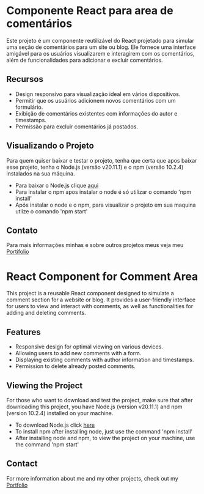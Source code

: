 # Componente React para area de comentários
Este projeto é um componente reutilizável do React projetado para simular uma seção de comentários para um site ou blog. Ele fornece uma interface amigável para os usuários visualizarem e interagirem com os comentários, além de funcionalidades para adicionar e excluir comentários.

## Recursos
- Design responsivo para visualização ideal em vários dispositivos.
- Permitir que os usuários adicionem novos comentários com um formulário.
- Exibição de comentários existentes com informações do autor e timestamps.
- Permissão para excluir comentários já postados.

## Visualizando o Projeto
Para quem quiser baixar e testar o projeto, tenha que certa que apos baixar esse projeto, tenha o Node.js (versão v20.11.1) e o npm (versão 10.2.4) instalados na sua máquina.
- Para baixar o Node.js clique [aqui](https://nodejs.org/en/download/) 
- Para instalar o npm apos instalar o node é só utilizar o comando 'npm install'
- Após instalar o node e o npm, para visualizar o projeto em sua maquina utlize o comando 'npm start' 

## Contato
Para mais informações minhas e sobre outros projetos meus veja meu [Portifolio](https://github.com/MatheusViuge/PortifolioMatheusViuge/tree/main)

# React Component for Comment Area

This project is a reusable React component designed to simulate a comment section for a website or blog. It provides a user-friendly interface for users to view and interact with comments, as well as functionalities for adding and deleting comments.

## Features
- Responsive design for optimal viewing on various devices.
- Allowing users to add new comments with a form.
- Displaying existing comments with author information and timestamps.
- Permission to delete already posted comments.

 ## Viewing the Project
For those who want to download and test the project, make sure that after downloading this project, you have Node.js (version v20.11.1) and npm (version 10.2.4) installed on your machine.

- To download Node.js click [here](https://nodejs.org/en/download/)
- To install npm after installing node, just use the command 'npm install'
- After installing node and npm, to view the project on your machine, use the command 'npm start'

## Contact
For more information about me and my other projects, check out my [Portfolio](https://github.com/MatheusViuge/PortifolioMatheusViuge/tree/main)
